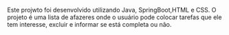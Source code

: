  Este projwto foi desenvolvido utilizando Java, SpringBoot,HTML e CSS. O projeto é uma lista de afazeres onde o usuário pode colocar tarefas que ele tem interesse, excluir e informar se está completa ou não. 
